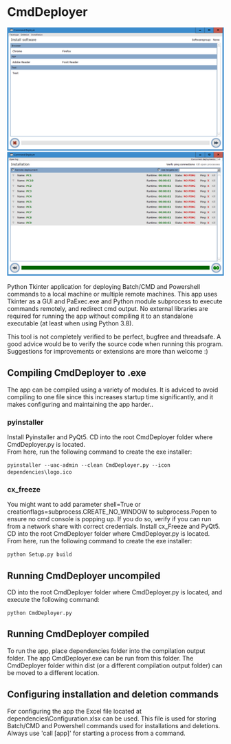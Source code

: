 # CmdDeployer

<img src="https://github.com/vlreinier/CmdDeployer/blob/main/images/selection.PNG" alt="drawing" width="600"/>
<img src="https://github.com/vlreinier/CmdDeployer/blob/main/images/progression.PNG" alt="drawing" width="600"/>

Python Tkinter application for deploying Batch/CMD and Powershell commands to a local machine or multiple remote machines. This app uses Tkinter as a GUI and PaExec.exe and Python module subprocess to execute commands remotely, and redirect cmd output. No external libraries are required for running the app without compiling it to an standalone executable (at least when using Python 3.8).

This tool is not completely verified to be perfect, bugfree and threadsafe. A good advice would be to verify the source code when running this program. Suggestions for improvements or extensions are more than welcome :)

## Compiling CmdDeployer to .exe
The app can be compiled using a variety of modules. It is adviced to avoid compiling to one file since this increases startup time significantly, and it makes configuring and maintaining the app harder..

### pyinstaller
Install Pyinstaller and PyQt5. CD into the root CmdDeployer folder where CmdDeployer.py is located.<br>
From here, run the following command to create the exe installer:
```
pyinstaller --uac-admin --clean CmdDeployer.py --icon dependencies\logo.ico
```

### cx_freeze
You might want to add parameter shell=True or creationflags=subprocess.CREATE_NO_WINDOW to subprocess.Popen to ensure no cmd console is popping up.
If you do so, verify if you can run from a network share with correct credentials.
Install cx_Freeze and PyQt5. CD into the root CmdDeployer folder where CmdDeployer.py is located.
From here, run the following command to create the exe installer:
```
python Setup.py build
```

## Running CmdDeployer uncompiled
CD into the root CmdDeployer folder where CmdDeployer.py is located, and execute the following command:
```
python CmdDeployer.py
```

## Running CmdDeployer compiled
To run the app, place dependencies folder into the compilation output folder. The app CmdDeployer.exe can be run from this folder. The CmdDeployer folder within dist (or a different compilation output folder) can be moved to a different location.

## Configuring installation and deletion commands
For configuring the app the Excel file located at dependencies\Configuration.xlsx can be used. This file is used for storing Batch/CMD and Powershell commands used for installations and deletions. Always use 'call [app]' for starting a process from a command.
